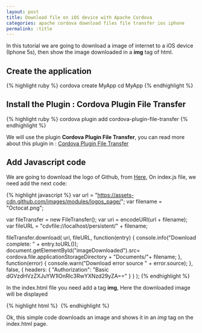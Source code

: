 ```yaml
---
layout: post
title: Download file on iOS device with Apache Cordova
categories: apache cordova download files file transfer ios iphone
permalink: :title
---
```


In this tutorial we are going to download a image of internet to a iOS device (Iphone 5s), then show the image downloaded in a **img** tag of html.


## Create the application

{% highlight ruby %}
cordova create MyApp
cd MyApp
{% endhighlight %}

## Install the Plugin : Cordova Plugin File Transfer

{% highlight ruby %}
cordova plugin add cordova-plugin-file-transfer
{% endhighlight %}


We will use the plugin **Cordova Plugin File Transfer**, you can read more about this plugin in : <a href="https://github.com/apache/cordova-plugin-file-transfer" target="_blank">Cordova Plugin File Transfer</a>


## Add Javascript code

We are going to download the logo of Github, from <a href="https://assets-cdn.github.com/images/modules/logos_page/Octocat.png" target="_blank">Here</a>, On index.js file, we need add the next code:

{% highlight javascript %}
var url = "https://assets-cdn.github.com/images/modules/logos_page/";
var filename = "Octocat.png";

var fileTransfer = new FileTransfer();
var uri = encodeURI(url + filename);
var fileURL = "cdvfile://localhost/persistent/" + filename;

fileTransfer.download(
        uri, fileURL, function(entry) {
            console.info("Download complete: " + entry.toURL());
            document.getElementById("imageDownloaded").src= cordova.file.applicationStorageDirectory + "Documents/"+ filename;
        },
        function(error) {
            console.warn("Download error source " + error.source);
        },
        false, {
            headers: {
                "Authorization": "Basic dGVzdHVzZXJuYW1lOnRlc3RwYXNzd29yZA=="
            }
        }
);
{% endhighlight %}


In the index.html file you need add a tag **img**, Here the downloaded image will be displayed

{% highlight html %}
<img id="imageDownloaded" src=""/>
{% endhighlight %}

Ok, this simple code downloads an image and shows it in an *img* tag on the index.html page.


